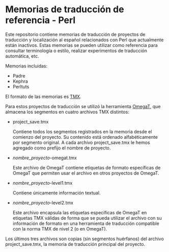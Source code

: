 # Memorias de traducción de referencia - Perl
Este repositorio contiene memorias de traducción de proyectos de traducción y localización
al español relacionados con Perl que actualmente están inactivos. Estas memorias se pueden 
utilizar como referencia para consultar terminología o estilo, realizar experimentos de 
traducción automática, etc.

Memorias incluidas:

  * Padre
  * Kephra
  * Perltuts


El formato de las memorias es [TMX](https://www.gala-global.org/tmx-14b).

Para estos proyectos de traducción se utilizó la herramienta [OmegaT](http://www.omegat.org/),
que almacena los segmentos en cuatro archivos TMX distintos:

  * project\_save.tmx

    Contiene todos los segmentos registrados en la memoria desde el comienzo del proyecto.
    Su contenido está ordenado alfabéticamente por segmento original.
    A cada archivo project\_save.tmx le hemos agregado como prefijo el nombre de proyecto.

  * *nombre\_proyecto*-omegat.tmx

    Este archivo de OmegaT contiene etiquetas de formato específicas de OmegaT que permiten 
    usar el archivo en otros proyectos de OmegaT.

  * *nombre\_proyecto*-level1.tmx

    Contiene únicamente información textual.

  * *nombre\_proyecto*-level2.tmx

    Este archivo encapsula las etiquetas específicas de OmegaT en etiquetas TMX válidas de forma
    que se pueda utilizar el archivo con su información de formato en una herramienta de traducción
    compatible con la norma TMX de nivel 2 (o en OmegaT).
    
Los últimos tres archivos son copias (sin segmentos huérfanos) del archivo project\_save.tmx, 
la memoria de traducción principal del proyecto.



